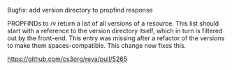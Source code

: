 Bugfix: add version directory to propfind response

PROPFINDs to <resource>/v return a list of all versions of a resource. This list should start with a reference to the version directory itself,
which in turn is filtered out by the front-end. This entry was missing after a refactor of the versions to make them spaces-compatible. This change now fixes this.

https://github.com/cs3org/reva/pull/5265